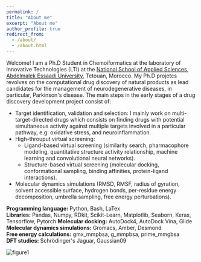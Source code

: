 ```yaml
---
permalink: /
title: "About me"
excerpt: "About me"
author_profile: true
redirect_from: 
  - /about/
  - /about.html
---
```


Welcome! I am a Ph.D Student in Chemoiformatics at the laboratory of Innovative Technologies (LTI) at the [National School of Applied Sciences](http://ensat.ac.ma/Portail/), [Abdelmalek Essaadi University](http://www.uae.ma/website/), Tetouan, Morocco. My Ph.D projetcs revolves on the computational drug discovery of natural products as lead candidates for the management of neurodegenerative diseases, in particular, Parkinson's disease. The main steps in the early stages of a drug discovery development project consist of:
   * Target identification, validation and selection: I mainly work on multi-target-directed drugs which consists on finding drugs with potential simultaneous activity against multiple targets involved in a particular pathway, e.g: oxidative stress, and neuroinflammation.
   * High-throuput virtual screening:
        * Ligand-based virtual screening (similarity search, pharmacophore modeling, quantitative structure activity relationship, machine learning and convolutional neural networks).
        * Structure-based virtual screening (molecular docking, conformational sampling, binding affinities, protein-ligand interactions).
   * Molecular dynamics simulations (RMSD, RMSF, radius of gyration, solvent accessible surface, hydrogen bonds, per-residue energy decomposition, umbrella sampling, free energy perturbations).
  
**Programming language:** Python, Bash, LaTex  
**Libraries:** Pandas, Numpy, RDkit, Scikit-Learn, Matplotlib, Seaborn, Keras, Tensorflow, Pytorch
**Molecular docking:** AutoDock4, AutoDock Vina, Glide   
**Molecular dynamics simulations:** Gromacs, Amber, Desmond  
**Free energy calculations:** gmx_mmpbsa, g_mmpbsa, prime_mmgbsa  
**DFT studies:** Schrödinger's Jaguar, Gaussian09

![figure1](https://raw.githubusercontent.com/yboulaamane/yboulaamane.github.io/master/images/research/cadd.png "General process of a drug discovery project.")
